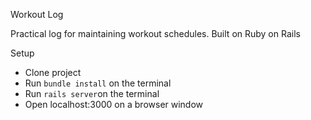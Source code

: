 Workout Log

Practical log for maintaining workout schedules. Built on Ruby on Rails

Setup
- Clone project
- Run `bundle install` on the terminal
- Run `rails server`on the terminal
- Open localhost:3000 on a browser window
